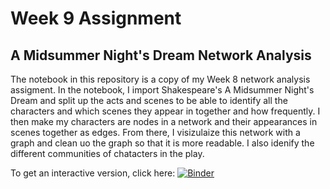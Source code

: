 # Week 9 Assignment 
## A Midsummer Night's Dream Network Analysis 
The notebook in this repository is a copy of my Week 8 network analysis assigment. In the notebook, I import Shakespeare's A Midsummer Night's Dream and split up the acts and scenes to be able to identify all the characters and which scenes they appear in together and how frequently. I then make my characters are nodes in a network and their appearances in scenes together as edges. From there, I visizulaize this network with a graph and clean uo the graph so that it is more readable. I also idenify the different communities of chatacters in the play.  

To get an interactive version, click here: 
[![Binder](https://mybinder.org/badge_logo.svg)](https://mybinder.org/v2/gh/juliettecornet/Week9/HEAD)
